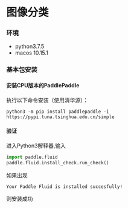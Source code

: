 # 图像分类


### 环境
- python3.7.5
- macos 10.15.1

### 基本包安装
#### 安装CPU版本的PaddlePaddle 
执行以下命令安装（使用清华源）：
```
python3 -m pip install paddlepaddle -i https://pypi.tuna.tsinghua.edu.cn/simple
```

#### 验证
进入Python3解释器,输入
```python
import paddle.fluid
paddle.fluid.install_check.run_check()
```
如果出现
```
Your Paddle Fluid is installed succesfully!
```
则安装成功



